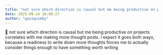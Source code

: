 ```yaml
---
title: "not sure which direction is causal but me being productive on projects correlates with me"
date: 2025-09-24 16:09:27
author: "qazzquimby"
---
```


💭 not sure which direction is causal but me being productive on projects correlates with me making more thought posts. I expect it goes both ways, because a readiness to write down more thoughts forces me to actually consider things enough to have something worth writing